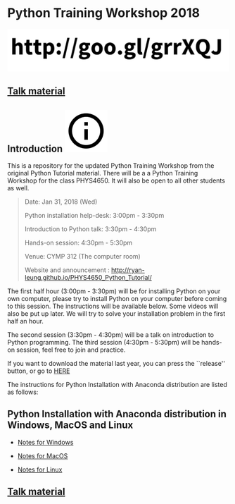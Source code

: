 # Python Training Workshop 2018

![](assets/images/link.svg)

## [Talk material](./python-training-workshop.md)

## Introduction ![](assets/images/ic_info_outline_black_48px.svg)
This is a repository for the updated Python Training Workshop from the original Python Tutorial material.
There will be a a Python Training Workshop for the class PHYS4650. It will also be open to all other students as well.

> Date: Jan 31, 2018 (Wed)
>
> Python installation help-desk: 
> 3:00pm - 3:30pm
>
> Introduction to Python talk:
> 3:30pm - 4:30pm
> 
> Hands-on session:
> 4:30pm - 5:30pm
> 
> Venue: CYMP 312 (The computer room)
>
> Website and announcement : http://ryan-leung.github.io/PHYS4650_Python_Tutorial/

The first half hour (3:00pm - 3:30pm) will be for installing Python on your own computer, please try to install Python on your computer before coming to this session. The instructions will be available below. Some videos will also be put up later. We will try to solve your installation problem in the first half an hour. 

The second session (3:30pm - 4:30pm) will be a talk on introduction to Python programming. 
The third session (4:30pm - 5:30pm) will be hands-on session, feel free to join and practice.

If you want to download the material last year, you can press the ``release'' button, or go to
[HERE](https://github.com/ryan-leung/PHYS4650_Python_Tutorial/tree/Feb2017)

The instructions for Python Installation with Anaconda distribution are listed as follows:

## Python Installation with Anaconda distribution in Windows, MacOS and Linux

* [Notes for Windows](./installing-on-windows.md)

* [Notes for MacOS](./installing-on-macos.md)

* [Notes for Linux](./installing-on-linux.md)

## [Talk material](./python-training-workshop.md)
